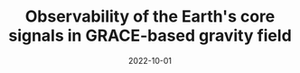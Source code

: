 ---
title: "Observability of the Earth's core signals in GRACE-based gravity field"
date: 2022-10-01
authors: "**Lecomte, H.**, Rosat, S. and Mandea, M."
publication_types: "1"
abstract: ""
publication: "Journée CNES Jeunes Chercheurs"
info: ""
doi: "https://cnes-jc2.fr/wp-content/uploads/JC2_Programme-221010.pdf"
note: "(poster)"
folder_name: "jcjc2022"
---
